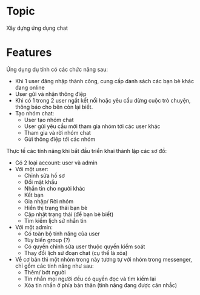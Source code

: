 # Topic
Xây dựng ứng dụng chat

# Features
Ứng dụng dụ tính có các chức năng sau:
- Khi 1  user đăng nhập thành công, cung cấp danh sách các bạn bè khác đang online
- User gửi và nhận thông điệp
- Khi có 1 trong 2 user ngắt kết nối hoặc yêu cầu dừng cuộc trò chuyện, thông báo cho bên còn lại biết.
- Tạo nhóm chat:
	- User tạo nhóm chat
	- User gửi yêu cầu mời tham gia nhóm tới các user khác
	- Tham gia và rời nhóm chat
	- Gửi thông điệp tới các nhóm


Thực tế các tính năng khi bắt đầu triển khai thành lập các sơ đồ:
  - Có 2 loại account: user và admin
-  Với một user:
	- Chỉnh sửa hồ sơ
	- Đổi mật khẩu
	- Nhắn tin cho người khác
	- Kết bạn
	- Gia nhập/ Rời nhóm
	- Hiển thị trạng thái bạn bè
	- Cập nhật trạng thái (để bạn bè biết)
	- Tìm kiếm lịch sử nhắn tin
- Với một admin: 
	- Có toàn bộ tính năng của user
	- Tùy biến group (?) 
	- Có quyền chỉnh sửa user thuộc quyền kiểm soát
	- Thay đổi lịch sử đoạn chat (cụ thể là xóa)
- Về cơ bản thì một nhóm trong này tương tự với nhóm trong messenger, chỉ gồm các tính năng như sau: 
    - Thêm/ bớt người 
    - Tin nhắn mọi người đều có quyền đọc và tìm kiếm lại
    - Xóa tin nhắn ở phía bản thân (tính năng đang được cân nhắc)
